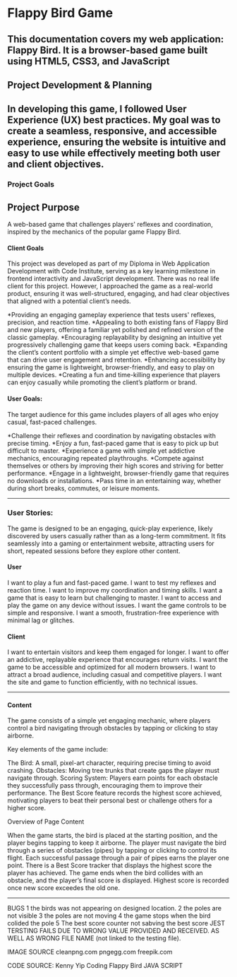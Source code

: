 # Flappy Bird Game



This documentation covers my web application: Flappy Bird. It is a browser-based game built using HTML5, CSS3, and JavaScript
---
## Project Development & Planning

In developing this game, I followed User Experience (UX) best practices. My goal was to create a seamless, responsive, and accessible experience, ensuring the website is intuitive and easy to use while effectively meeting both user and client objectives.
---
### Project Goals

## Project Purpose

A web-based game that challenges players' reflexes and coordination, inspired by the mechanics of the popular game Flappy Bird.

#### Client Goals

This project was developed as part of my Diploma in Web Application Development with Code Institute, serving as a key learning milestone in frontend interactivity and JavaScript development. There was no real life client for this project. However, I approached the game as a real-world product, ensuring it was well-structured, engaging, and had clear objectives that aligned with a potential client’s needs. 

*Providing an engaging gameplay experience that tests users' reflexes, precision, and reaction time.
*Appealing to both existing fans of Flappy Bird and new players, offering a familiar yet polished and refined version of the classic gameplay.
*Encouraging replayability by designing an intuitive yet progressively challenging game that keeps users coming back.
*Expanding the client’s content portfolio with a simple yet effective web-based game that can drive user engagement and retention.
*Enhancing accessibility by ensuring the game is lightweight, browser-friendly, and easy to play on multiple devices.
*Creating a fun and time-killing experience that players can enjoy casually while promoting the client’s platform or brand.

#### User Goals:

The target audience for this game includes players of all ages who enjoy casual, fast-paced challenges.

*Challenge their reflexes and coordination by navigating obstacles with precise timing.
*Enjoy a fun, fast-paced game that is easy to pick up but difficult to master.
*Experience a game with simple yet addictive mechanics, encouraging repeated playthroughs.
*Compete against themselves or others by improving their high scores and striving for better performance.
*Engage in a lightweight, browser-friendly game that requires no downloads or installations.
*Pass time in an entertaining way, whether during short breaks, commutes, or leisure moments.

---

### User Stories:

The game is designed to be an engaging, quick-play experience, likely discovered by users casually rather than as a long-term commitment. It fits seamlessly into a gaming or entertainment website, attracting users for short, repeated sessions before they explore other content.

#### User

I want to play a fun and fast-paced game.
I want to test my reflexes and reaction time.
I want to improve my coordination and timing skills.
I want a game that is easy to learn but challenging to master.
I want to access and play the game on any device without issues.
I want the game controls to be simple and responsive.
I want a smooth, frustration-free experience with minimal lag or glitches.

#### Client

I want to entertain visitors and keep them engaged for longer.
I want to offer an addictive, replayable experience that encourages return visits.
I want the game to be accessible and optimized for all modern browsers.
I want to attract a broad audience, including casual and competitive players.
I want the site and game to function efficiently, with no technical issues.

---

#### Content

The game consists of a simple yet engaging mechanic, where players control a bird navigating through obstacles by tapping or clicking to stay airborne.

Key elements of the game include:

The Bird: A small, pixel-art character, requiring precise timing to avoid crashing.
Obstacles: Moving tree trunks that create gaps the player must navigate through.
Scoring System: Players earn points for each obstacle they successfully pass through, encouraging them to improve their performance. The Best Score feature records the highest score achieved, motivating players to beat their personal best or challenge others for a higher score.

Overview of Page Content

When the game starts, the bird is placed at the starting position, and the player begins tapping to keep it airborne.
The player must navigate the bird through a series of obstacles (pipes) by tapping or clicking to control its flight.
Each successful passage through a pair of pipes earns the player one point.
There is a Best Score tracker that displays the highest score the player has achieved.
The game ends when the bird collides with an obstacle, and the player’s final score is displayed.
Highest score is recorded once new score exceedes the old one.

---



BUGS 1 the birds was not appearing on designed location. 2 the poles are not visible 3 the poles are not moving 4 the game stops when the bird colided the pole
5 The best score counter not sabving the best score
JEST TERSTING FAILS DUE TO WRONG VALUE PROVIDED AND RECEIVED. AS WELL AS WRONG FILE NAME (not linked to the testing file).

IMAGE SOURCE
cleanpng.com
pngegg.com
freepik.com

CODE SOURCE: 
Kenny Yip Coding Flappy Bird JAVA SCRIPT
